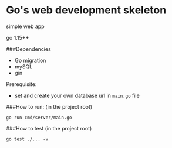 # Go's web development skeleton
simple web app

go 1.15++

###Dependencies
- Go migration
- mySQL
- gin

Prerequisite:
- set and create your own database url in `main.go` file


###How to run:
(in the project root)

`go run cmd/server/main.go`

###How to test
(in the project root)

`go test ./... -v`